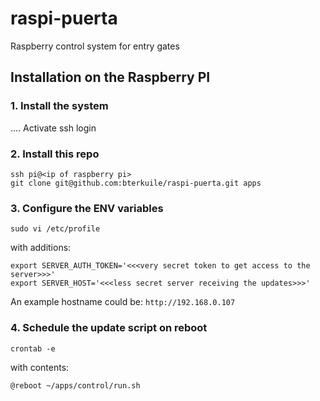 raspi-puerta
================================================
Raspberry control system for entry gates

Installation on the Raspberry PI
------------------------------------------------
### 1. Install the system
....
Activate ssh login

### 2. Install this repo
```
ssh pi@<ip of raspberry pi>
git clone git@github.com:bterkuile/raspi-puerta.git apps
```

### 3. Configure the ENV variables
```
sudo vi /etc/profile
```
with additions:
```
export SERVER_AUTH_TOKEN='<<<very secret token to get access to the server>>>'
export SERVER_HOST='<<<less secret server receiving the updates>>>'
```
An example hostname could be: `http://192.168.0.107`

### 4. Schedule the update script on reboot
```
crontab -e
```
with contents:
```
@reboot ~/apps/control/run.sh
```
